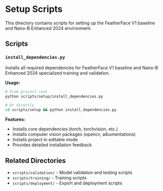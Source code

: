 # Setup Scripts

This directory contains scripts for setting up the FeatherFace V1 baseline and Nano-B Enhanced 2024 environment.

## Scripts

### `install_dependencies.py`
Installs all required dependencies for FeatherFace V1 baseline and Nano-B Enhanced 2024 specialized training and validation.

**Usage:**
```bash
# From project root
python scripts/setup/install_dependencies.py

# Or directly
cd scripts/setup && python install_dependencies.py
```

**Features:**
- Installs core dependencies (torch, torchvision, etc.)
- Installs computer vision packages (opencv, albumentations)
- Installs project in editable mode
- Provides detailed installation feedback

## Related Directories

- `scripts/validation/` - Model validation and testing scripts
- `scripts/training/` - Training scripts
- `scripts/deployment/` - Export and deployment scripts